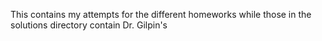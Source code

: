 This contains my attempts for the different homeworks while those in the solutions directory contain Dr. Gilpin's
